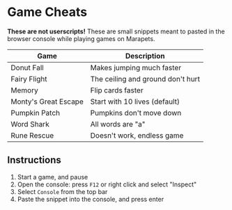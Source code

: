 # Game Cheats

**These are not userscripts!**
These are small snippets meant to pasted in the browser console while playing games on Marapets.


| Game                 | Description                       |
|----------------------|-----------------------------------|
| Donut Fall           | Makes jumping much faster         |
| Fairy Flight         | The ceiling and ground don't hurt |
| Memory               | Flip cards faster                 |
| Monty's Great Escape | Start with 10 lives (default)     |
| Pumpkin Patch        | Pumpkins don't move down          |
| Word Shark           | All words are "a"                 |
| Rune Rescue          | Doesn't work, endless game        |

## Instructions

1. Start a game, and pause
2. Open the console: press `F12` or right click and select "Inspect"
3. Select `Console` from the top bar
4. Paste the snippet into the console, and press enter
